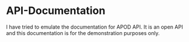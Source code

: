 # API-Documentation
I have tried to emulate the documentation for APOD API. It is an open API and this documentation is for the demonstration purposes only.
